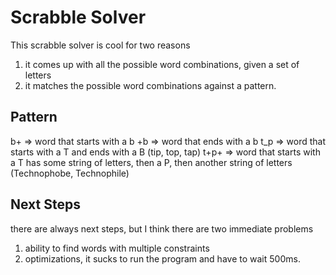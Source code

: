 # Scrabble Solver
This scrabble solver is cool for two reasons
1. it comes up with all the possible word combinations, given a set of letters
2. it matches the possible word combinations against a pattern.

## Pattern
b+ => word that starts with a b
+b => word that ends with a b
t_p => word that starts with a T and ends with a B (tip, top, tap)
t+p+ => word that starts with a T has some string of letters, then a P, then another string of letters (Technophobe, Technophile)

## Next Steps
there are always next steps, but I think there are two immediate problems
1. ability to find words with multiple constraints
2. optimizations, it sucks to run the program and have to wait 500ms. 


